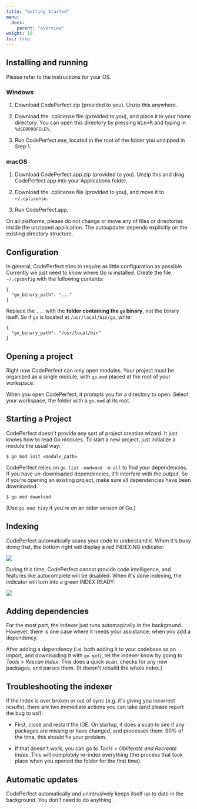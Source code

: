 ```yaml
---
title: "Getting Started"
menu:
  docs:
    parent: "overview"
weight: 10
toc: true
---
```


## Installing and running

Please refer to the instructions for your OS.

### Windows

1. Download CodePerfect.zip (provided to you). Unzip this anywhere.

2. Download the .cplicense file (provided to you), and place it in your
   home directory. You can open this directory by pressing <kbd>Win+R</kbd>
   and typing in `%USERPROFILE%`.

3. Run CodePerfect.exe, located in the root of the folder
   you unzipped in Step 1.

### macOS

1. Download CodePerfect.app.zip (provided to you). Unzip this and drag CodePerfect.app into your Applications folder.

2. Download the .cplicense file (provided to you), and move it to `~/.cplicense`.

3. Run CodePerfect.app.

On all platforms, please do not change or move any of files or directories
inside the unzipped application. The autoupdater depends explicitly on the
existing directory structure.

## Configuration

In general, CodePerfect tries to require as little configuration as possible.
Currently we just need to know where Go is installed. Create the file
`~/.cpconfig` with the following contents:

```
{
  "go_binary_path": "..."
}
```

Replace the `...` with the **folder containing the `go` binary**, not the
binary itself. So if `go` is located at `/usr/local/bin/go`, write:

```
{
  "go_binary_path": "/usr/local/bin"
}
```

## Opening a project

Right now CodePerfect can only open modules. Your project must be organized as
a single module, with `go.mod` placed at the root of your workspace.

When you open CodePerfect, it prompts you for a directory to open. Select your
workspace, the folder with a `go.mod` at its root.

## Starting a Project

CodePerfect doesn't provide any sort of project creation wizard. It just knows
how to read Go modules. To start a new project, just initialize a module the
usual way:

```
$ go mod init <module_path>
```

CodePerfect relies on `go list -mod=mod -m all` to find your dependencies. If
you have un-downloaded dependencies, it'll interfere with the output. So if
you're opening an existing project, make sure all dependencies have been
downloaded:

```
$ go mod download
```

(Use `go mod tidy` if you're on an older version of Go.)

## Indexing

CodePerfect automatically scans your code to understand it. When it's busy
doing that, the bottom right will display a red INDEXING indicator:

![](/index-indexing.png)

During this time, CodePerfect cannot provide code intelligence, and features
like autocomplete will be disabled. When it's done indexing, the indicator will
turn into a green INDEX READY:

![](/index-ready.png)

## Adding dependencies

For the most part, the indexer just runs automagically in the background.
However, there is one case where it needs your assistance: when you add a
dependency.

After adding a dependency (i.e. both adding it to your codebase as an import,
and downloading it with `go get`), let the indexer know by going to
<cite>Tools</cite> &gt; <cite>Rescan Index</cite>. This does a quick scan,
checks for any new packages, and parses them. (It doesn't rebuild the whole
index.)

## Troubleshooting the indexer

If the index is ever broken or out of sync (e.g. it's giving you incorrect
results), there are two immediate actions you can take (and please report the
bug to us!):

- First, close and restart the IDE. On startup, it does a scan to
  see if any packages are missing or have changed, and processes them. 90%
  of the time, this should fix your problem.

- If that doesn't work, you can go to <cite>Tools</cite> > <cite>Obliterate and Recreate Index</cite>.
  This will completely re-index everything (the process that took place when
  you opened the folder for the first time).

## Automatic updates

CodePerfect automatically and unintrusively keeps itself up to date in the
background. You don't need to do anything.

